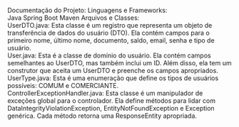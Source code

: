 Documentação do Projeto:  Linguagens e Frameworks:  
Java
Spring Boot
Maven
Arquivos e Classes:  
UserDTO.java: Esta classe é um registro que representa um objeto de transferência de dados do usuário (DTO). Ela contém campos para o primeiro nome, último nome, documento, saldo, email, senha e tipo de usuário.  
User.java: Esta é a classe de domínio do usuário. Ela contém campos semelhantes ao UserDTO, mas também inclui um ID. Além disso, ela tem um construtor que aceita um UserDTO e preenche os campos apropriados.  
UserType.java: Esta é uma enumeração que define os tipos de usuários possíveis: COMUM e COMERCIANTE.  
ControllerExceptionHandler.java: Esta classe é um manipulador de exceções global para o controlador. Ela define métodos para lidar com DataIntegrityViolationException, EntityNotFoundException e Exception genérica. Cada método retorna uma ResponseEntity apropriada.
